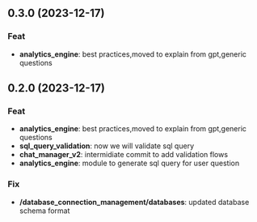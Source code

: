 ## 0.3.0 (2023-12-17)

### Feat

- **analytics_engine**: best practices,moved to explain from gpt,generic questions

## 0.2.0 (2023-12-17)

### Feat

- **analytics_engine**: best practices,moved to explain from gpt,generic questions
- **sql_query_validation**: now we will validate sql query
- **chat_manager_v2**: intermidiate commit to add validation flows
- **analytics_engine**: module to generate sql query for user question

### Fix

- **/database_connection_management/databases**: updated database schema format
